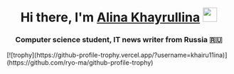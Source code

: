 <h1 align="center">Hi there, I'm <a href="http://khairu11ina.tilda.ws/" target="_blank">Alina Khayrullina</a> 
<img src="https://github.com/blackcater/blackcater/raw/main/images/Hi.gif" height="32"/></h1>
<h3 align="center">Computer science student, IT news writer from Russia 🇷🇺</h3>
[![trophy](https://github-profile-trophy.vercel.app/?username=khairu11ina)](https://github.com/ryo-ma/github-profile-trophy)
